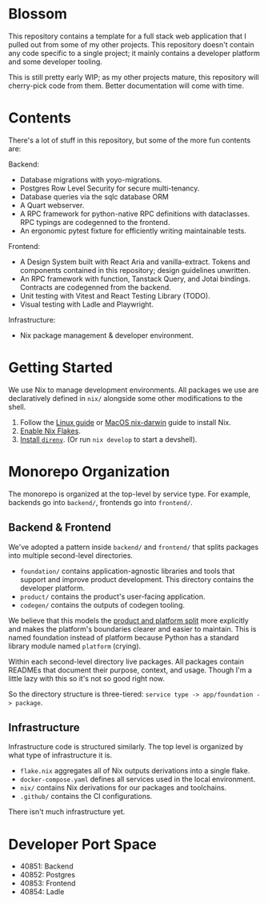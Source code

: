 # Blossom

This repository contains a template for a full stack web application that I
pulled out from some of my other projects. This repository doesn't contain any
code specific to a single project; it mainly contains a developer platform and
some developer tooling.

This is still pretty early WIP; as my other projects mature, this repository
will cherry-pick code from them. Better documentation will come with time.

# Contents

There's a lot of stuff in this repository, but some of the more fun contents
are:

Backend:

- Database migrations with yoyo-migrations.
- Postgres Row Level Security for secure multi-tenancy.
- Database queries via the sqlc database ORM
- A Quart webserver.
- A RPC framework for python-native RPC definitions with dataclasses. RPC
  typings are codegenned to the frontend.
- An ergonomic pytest fixture for efficiently writing maintainable tests.

Frontend:

- A Design System built with React Aria and vanilla-extract. Tokens and
  components contained in this repository; design guidelines unwritten.
- An RPC framework with function, Tanstack Query, and Jotai bindings. Contracts
  are codegenned from the backend.
- Unit testing with Vitest and React Testing Library (TODO).
- Visual testing with Ladle and Playwright.

Infrastructure:

- Nix package management & developer environment.

# Getting Started

We use Nix to manage development environments. All packages we use are
declaratively defined in `nix/` alongside some other modifications to the
shell.

1. Follow the [Linux guide](https://nixos.wiki/wiki/Nix_Installation_Guide)
   or [MacOS nix-darwin](https://github.com/LnL7/nix-darwin) guide to install
   Nix.
2. [Enable Nix Flakes](https://nixos.wiki/wiki/Flakes#Enable_flakes).
3. [Install `direnv`](https://nixos.wiki/wiki/Development_environment_with_nix-shell#direnv).
   (Or run `nix develop` to start a devshell).

# Monorepo Organization

The monorepo is organized at the top-level by service type. For example,
backends go into `backend/`, frontends go into `frontend/`.

## Backend & Frontend

We've adopted a pattern inside `backend/` and `frontend/` that splits packages
into multiple second-level directories.

- `foundation/` contains application-agnostic libraries and tools that support
  and improve product development. This directory contains the developer
  platform.
- `product/` contains the product's user-facing application.
- `codegen/` contains the outputs of codegen tooling.

We believe that this models the [product and platform split](https://newsletter.pragmaticengineer.com/p/program-platform-split-uber)
more explicitly and makes the platform's boundaries clearer and easier to
maintain. This is named foundation instead of platform because Python has a
standard library module named `platform` (crying).

Within each second-level directory live packages. All packages contain READMEs
that document their purpose, context, and usage. Though I'm a little lazy with
this so it's not so good right now.

So the directory structure is three-tiered: `service type -> app/foundation -> package`.

## Infrastructure

Infrastructure code is structured similarly. The top level is organized by
what type of infrastructure it is.

- `flake.nix` aggregates all of Nix outputs derivations into a single flake.
- `docker-compose.yaml` defines all services used in the local environment.
- `nix/` contains Nix derivations for our packages and toolchains.
- `.github/` contains the CI configurations.

There isn't much infrastructure yet.

# Developer Port Space

- 40851: Backend
- 40852: Postgres
- 40853: Frontend
- 40854: Ladle
